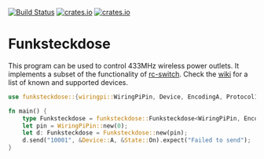 [![Build Status](https://travis-ci.org/flxo/funksteckdose.svg)](https://travis-ci.org/flxo/funksteckdose)
[![crates.io](https://img.shields.io/crates/v/funksteckdose.svg)](https://crates.io/crates/funksteckdose)
[![crates.io](https://img.shields.io/crates/l/funksteckdose.svg)](https://crates.io/crates/funksteckdose)

# Funksteckdose

This program can be used to control 433MHz wireless power outlets. It implements a subset of
the functionality of [rc-switch](https://github.com/sui77/rc-switch/). Check the [wiki](https://github.com/sui77/rc-switch/wiki/List_KnownDevices) for a list of known and supported devices.

```rust
use funksteckdose::{wiringpi::WiringPiPin, Device, EncodingA, Protocol1, State};

fn main() {
    type Funksteckdose = funksteckdose::Funksteckdose<WiringPiPin, EncodingA, Protocol1>;
    let pin = WiringPiPin::new(0);
    let d: Funksteckdose = Funksteckdose::new(pin);
    d.send("10001", &Device::A, &State::On).expect("Failed to send");
}
```
